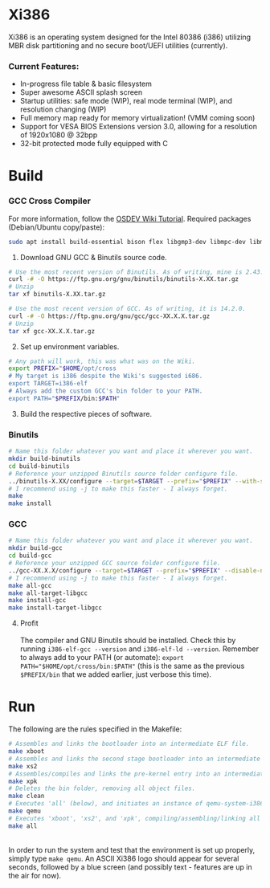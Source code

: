 # Xi386
Xi386 is an operating system designed for the Intel 80386 (i386) utilizing MBR disk partitioning and no secure boot/UEFI utilities (currently).
### Current Features:
* In-progress file table & basic filesystem
* Super awesome ASCII splash screen
* Startup utilities: safe mode (WIP), real mode terminal (WIP), and resolution changing (WIP)
* Full memory map ready for memory virtualization! (VMM coming soon)
* Support for VESA BIOS Extensions version 3.0, allowing for a resolution of 1920x1080 @ 32bpp
* 32-bit protected mode fully equipped with C

# Build
### GCC Cross Compiler
For more information, follow the [OSDEV Wiki Tutorial](wiki.osdev.org/GCC_Cross-Compiler).
Required packages (Debian/Ubuntu copy/paste):
```bash
sudo apt install build-essential bison flex libgmp3-dev libmpc-dev libmpfr-dev texinfo
```
1. Download GNU GCC & Binutils source code.
```bash
# Use the most recent version of Binutils. As of writing, mine is 2.43.
curl -# -O https://ftp.gnu.org/gnu/binutils/binutils-X.XX.tar.gz
# Unzip
tar xf binutils-X.XX.tar.gz

# Use the most recent version of GCC. As of writing, it is 14.2.0.
curl -# -O https://ftp.gnu.org/gnu/gcc/gcc-XX.X.X.tar.gz
# Unzip
tar xf gcc-XX.X.X.tar.gz
```
2. Set up environment variables.
```bash
# Any path will work, this was what was on the Wiki.
export PREFIX="$HOME/opt/cross
# My target is i386 despite the Wiki's suggested i686.
export TARGET=i386-elf
# Always add the custom GCC's bin folder to your PATH.
export PATH="$PREFIX/bin:$PATH"
```
3. Build the respective pieces of software.
### Binutils
```bash
# Name this folder whatever you want and place it wherever you want.
mkdir build-binutils
cd build-binutils
# Reference your unzipped Binutils source folder configure file.
../binutils-X.XX/configure --target=$TARGET --prefix="$PREFIX" --with-sysroot --disable-nls --disable-werror
# I recommend using -j to make this faster - I always forget.
make
make install
```
### GCC
```bash
# Name this folder whatever you want and place it wherever you want.
mkdir build-gcc
cd build-gcc
# Reference your unzipped GCC source folder configure file.
../gcc-XX.X.X/configure --target=$TARGET --prefix="$PREFIX" --disable-nls --enable-languages=c --without-headers
# I recommend using -j to make this faster - I always forget.
make all-gcc
make all-target-libgcc
make install-gcc
make install-target-libgcc
```
4. Profit\
\
The compiler and GNU Binutils should be installed. Check this by running `i386-elf-gcc --version` and `i386-elf-ld --version`. Remember to always add to your PATH (or automate): `export PATH="$HOME/opt/cross/bin:$PATH"` (this is the same as the previous `$PREFIX/bin` that we added earlier, just verbose this time).

# Run
The following are the rules specified in the Makefile:
```bash
# Assembles and links the bootloader into an intermediate ELF file.
make xboot
# Assembles and links the second stage bootloader into an intermediate ELF file.
make xs2
# Assembles/compiles and links the pre-kernel entry into an intermediate ELF file.
make xpk
# Deletes the bin folder, removing all object files.
make clean
# Executes 'all' (below), and initiates an instance of qemu-system-i386 with 128 MB of RAM.
make qemu
# Executes 'xboot', 'xs2', and 'xpk', compiling/assembling/linking all files into the final ELF and BIN file.
make all
```
\
In order to run the system and test that the environment is set up properly, simply type `make qemu`. An ASCII Xi386 logo should appear for several seconds, followed by a blue screen (and possibly text - features are up in the air for now).
